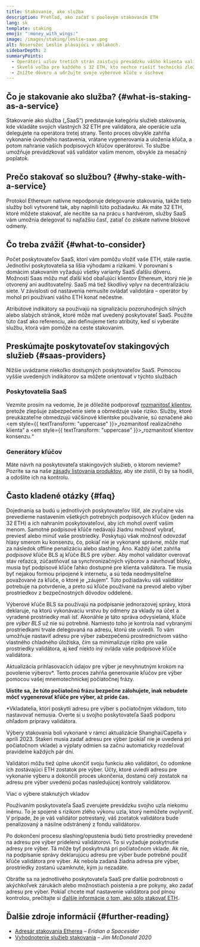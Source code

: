```yaml
---
title: Stakovanie, ako služba
description: Prehľad, ako začať s poolovým stakovaním ETH
lang: sk
template: staking
emoji: ":money_with_wings:"
image: /images/staking/leslie-saas.png
alt: Nosorožec Leslie plávajúci v oblakoch.
sidebarDepth: 2
summaryPoints:
  - Operátori uzlov tretích strán zaisťujú prevádzku vášho klienta validátora
  - Skvelá voľba pre každého s 32 ETH, kto nechce riešiť technickú zložitosť prevádzky uzla
  - Znížte dôveru a udržujte svoje výberové kľúče v úschove
---
```


## Čo je stakovanie ako služba? {#what-is-staking-as-a-service}

Stakovanie ako služba („SaaS“) predstavuje kategóriu služieb stakovania, kde vkladáte svojich vlastných 32 ETH pre validátora, ale operácie uzla delegujete na operátora tretej strany. Tento proces obvykle zahŕňa vykonanie úvodného nastavenia, vrátane vygenerovania a uloženia kľúča, a potom nahranie vašich podpisových kľúčov operátorovi. To službe umožňuje prevádzkovať váš validátor vašim menom, obvykle za mesačný poplatok.

## Prečo stakovať so službou? {#why-stake-with-a-service}

Protokol Ethereum natívne nepodporuje delegovanie stakovania, takže tieto služby boli vytvorené tak, aby naplnili túto požiadavku. Ak máte 32 ETH, ktoré môžete stakovať, ale necítite sa na prácu s hardvérom, služby SaaS vám umožnia delegovať tú najťažšiu časť, zatiaľ čo získate natívne blokové odmeny.

<CardGrid>
  <Card title="Váš vlastný validátor" emoji=":desktop_computer:" description="Deposit your own 32 ETH to activate your own set of signing keys that will participate in Ethereum consensus. Monitor your progress with dashboards to watch those ETH rewards accumulate." />
  <Card title="Jednoduché spustenie" emoji="🏁" description="Forget about hardware specs, setup, node maintenance and upgrades. SaaS providers let you outsource the hard part by uploading your own signing credentials, allowing them to run a validator on your behalf, for a small cost." />
  <Card title="Obmedzuje vaše riziko" emoji=":shield:" description="In many cases users do not have to give up access to the keys that enable withdrawing or transferring staked funds. These are different from the signing keys, and can be stored separately to limit (but not eliminate) your risk as a staker." />
</CardGrid>

<StakingComparison page="saas" />

## Čo treba zvážiť {#what-to-consider}

Počet poskytovateľov SaaS, ktorí vám pomôžu vložiť vaše ETH, stále rastie. Jednotliví poskytovatelia sa líšia výhodami a rizikami. V porovnaní s domácim stakovaním vyžadujú všetky varianty SaaS ďalšiu dôveru. Možnosti Saas môžu mať ďalší kód obaľujúci klientov Ethereum, ktorý nie je otvorený ani auditovateľný. SaaS má tiež škodlivý vplyv na decentralizáciu siete. V závislosti od nastavenia nemusíte ovládať validotára – operátor by mohol pri používaní vášho ETH konať nečestne.

Atribútové indikátory sa používajú na signalizáciu pozoruhodných silných alebo slabých stránok, ktoré môže mať uvedený poskytovateľ SaaS. Použite túto časť ako referenciu, ako definujeme tieto atribúty, keď si vyberáte službu, ktorá vám pomôže na ceste stakovaním.

<StakingConsiderations page="saas" />

## Preskúmajte poskytovateľov stakingových služieb {#saas-providers}

Nižšie uvádzame niekoľko dostupných poskytovateľov SaaS. Pomocou vyššie uvedených indikátorov sa môžete orientovať v týchto službách

<ProductDisclaimer />

### Poskytovatelia SaaS

<StakingProductsCardGrid category="saas" />

Vezmite prosím na vedomie, že je dôležité podporovať [rozmanitosť klientov](/developers/docs/nodes-and-clients/client-diversity/), pretože zlepšuje zabezpečenie siete a obmedzuje vaše riziko. Služby, ktoré preukázateľne obmedzujú väčšinové klientske používanie, sú označené ako <em style={{ textTransform: "uppercase" }}>„rozmanitosť realizačného klienta“</em> a <em style={{ textTransform: "uppercase" }}>„rozmanitosť klientov konsenzu.“</em>

### Generátory kľúčov

<StakingProductsCardGrid category="keyGen" />

Máte návrh na poskytovateľa stakingových služieb, o ktorom nevieme? Pozrite sa na naše [zásady listovania produktov](/contributing/adding-staking-products/), aby ste zistili, či by sa hodili, a odošlite ich na kontrolu.

## Často kladené otázky {#faq}

<ExpandableCard title="Kto drží moje kľúče?" eventCategory="SaasStaking" eventName="clicked who holds my keys">
Dojednania sa budú u jednotlivých poskytovateľov líšiť, ale zvyčajne vás prevedieme nastavením všetkých potrebných podpisových kľúčov (jeden na 32 ETH) a ich nahraním poskytovateľovi, aby ich mohol overiť vašim menom. Samotné podpisové kľúče nedávajú žiadnu možnosť vybrať, previesť alebo minúť vaše prostriedky. Poskytujú však možnosť odovzdať hlasy smerom ku konsenzu, čo, pokiaľ nie je vykonané správne, môže mať za následok offline penalizáciu alebo slashing.
</ExpandableCard>

<ExpandableCard title="Takže existujú dve sady kľúčov?" eventCategory="SaasStaking" eventName="clicked so there are two sets of keys">
Áno. Každý účet zahŕňa <em>podpisové</em> kľúče BLS aj kľúče BLS pre <em>výber</em>. Aby mohol validátor overovať stav reťazca, zúčastňovať sa synchronizačných výborov a navrhovať bloky, musia byť podpisové kľúče ľahko dostupné pre klienta validátora. Tie musia byť nejakou formou pripojené k internetu, a sú teda neodmysliteľne považované za kľúče, o ktoré je „záujem“. Túto požiadavku váš validátor potrebuje na potvrdenie, a preto sú kľúče používané na prevod alebo výber prostriedkov z bezpečnostných dôvodov oddelené.

Výberové kľúče BLS sa používajú na podpísanie jednorazovej správy, ktorá deklaruje, na ktorú vykonávaciu vrstvu by odmeny za vklady na účet a vyradené prostriedky mali ísť. Akonáhle je táto správa odvysielaná, kľúče pre <em>výber BLS</em> už nie sú potrebné. Namiesto toho je kontrola nad vybranými prostriedkami trvale delegovaná na adresu, ktorú ste uviedli. To vám umožňuje nastaviť adresu pre výber zabezpečenú prostredníctvom vášho vlastného chladného úložiska, čím sa minimalizuje riziko pre vaše prostriedky validátora, aj keď niekto iný ovláda vaše podpisové kľúče validátora.

Aktualizácia prihlasovacích údajov pre výber je nevyhnutným krokom na povolenie výberov\*. Tento proces zahŕňa generovanie kľúčov pre výber pomocou vašej mnemotechnickej počiatočnej frázy.

<strong>Uistite sa, že túto počiatočnú frázu bezpečne zálohujete, inak nebudete môcť vygenerovať kľúče pre výber, až príde čas.</strong>

\*Vkladatelia, ktorí poskytli adresu pre výber s počiatočným vkladom, toto nastavovať nemusia. Overte si u svojho poskytovateľa SaaS podporu ohľadom prípravy validátora.
</ExpandableCard>

<ExpandableCard title="Kedy môžem urobiť výber?" eventCategory="SaasStaking" eventName="clicked when can I withdraw">
Výbery stakovania boli vykonané v rámci aktualizácie Shanghai/Capella v apríli 2023. Stakeri musia zadať adresu pre výber (pokiaľ nie je uvedená pri počiatočnom vklade) a výplaty odmien sa začnú automaticky rozdeľovať pravidelne každých pár dní.

Validátori môžu tiež úplne ukončiť svoju funkciu ako validátori, čo odomkne ich zostávajúci ETH zostatok pre výber. Účty, ktoré uviedli adresu pre vykonanie výberu a dokončili proces ukončenia, dostanú celý zostatok na adresu pre výber uvedenú počas nasledujúcej kontroly validátorov.

<ButtonLink href="/staking/withdrawals/">Viac o výbere staknutých vkladov</ButtonLink>
</ExpandableCard>

<ExpandableCard title="Čo sa stane, keď dostanem trest?" eventCategory="SaasStaking" eventName="clicked what happens if I get slashed">
Používaním poskytovateľa SaaS zverujete prevádzku svojho uzla niekomu inému. To je spojené s rizikom zlého výkonu uzla, ktorý nemôžete ovplyvniť. V prípade, že je váš validátor potrestaný, váš zostatok validátora bude penalizovaný a násilne odstránený z fondu validátorov.

Po dokončení procesu slashing/opustenia budú tieto prostriedky prevedené na adresu pre výber pridelenú validátorovi. To si vyžaduje poskytnutie adresy pre výber. Tá môže byť poskytnutá pri počiatočnom vklade. Ak nie, na podpísanie správy deklarujúcu adresu pre výber bude potrebné použiť kľúče validátora pre výber. Ak nebola zadaná žiadna adresa pre výber, prostriedky zostanú uzamknuté, kým ju nezadáte.

Obráťte sa na jednotlivého poskytovateľa SaaS pre ďalšie podrobnosti o akýchkoľvek zárukách alebo možnostiach poistenia a pre pokyny, ako zadať adresu pre výber. Pokiaľ chcete mať nastavenie validátora pod plnou kontrolou, prečítajte si [ďalšie informácie o tom, ako sólo stakovať ETH](/staking/solo/).
</ExpandableCard>

## Ďalšie zdroje informácií {#further-reading}

- [Adresár stakovania Etherea](https://www.staking.directory/) – _Eridian a Spacesider_
- [Vyhodnotenie služieb stakovania](https://www.attestant.io/posts/evaluating-staking-services/) – _Jim McDonald 2020_
